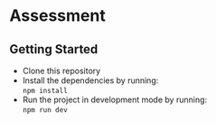 # Assessment

## Getting Started

- Clone this repository
- Install the dependencies by running:  
`npm install`
- Run the project in development mode by running:  
`npm run dev`